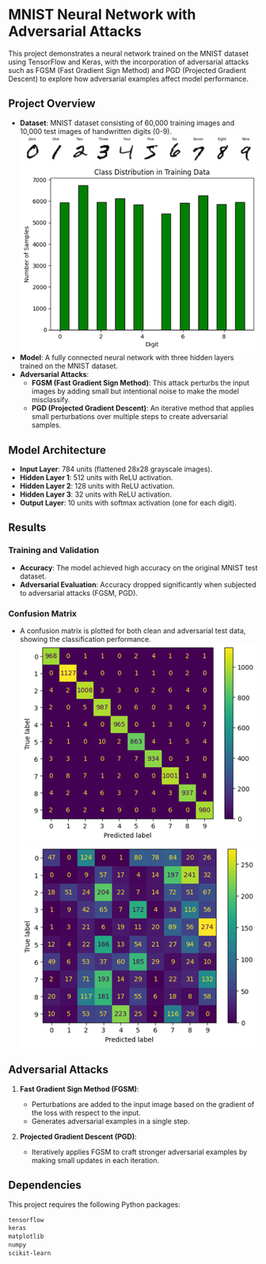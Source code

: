 # MNIST Neural Network with Adversarial Attacks

This project demonstrates a neural network trained on the MNIST dataset using TensorFlow and Keras, with the incorporation of adversarial attacks such as FGSM (Fast Gradient Sign Method) and PGD (Projected Gradient Descent) to explore how adversarial examples affect model performance.

## Project Overview

- **Dataset**: MNIST dataset consisting of 60,000 training images and 10,000 test images of handwritten digits (0-9).
  ![confusion matrix](Images/1.png)
  ![confusion matrix](Images/2.png)
- **Model**: A fully connected neural network with three hidden layers trained on the MNIST dataset.
- **Adversarial Attacks**:
  - **FGSM (Fast Gradient Sign Method)**: This attack perturbs the input images by adding small but intentional noise to make the model misclassify.
  - **PGD (Projected Gradient Descent)**: An iterative method that applies small perturbations over multiple steps to create adversarial samples.
  
## Model Architecture

- **Input Layer**: 784 units (flattened 28x28 grayscale images).
- **Hidden Layer 1**: 512 units with ReLU activation.
- **Hidden Layer 2**: 128 units with ReLU activation.
- **Hidden Layer 3**: 32 units with ReLU activation.
- **Output Layer**: 10 units with softmax activation (one for each digit).

## Results

### Training and Validation
- **Accuracy**: The model achieved high accuracy on the original MNIST test dataset.
- **Adversarial Evaluation**: Accuracy dropped significantly when subjected to adversarial attacks (FGSM, PGD).

### Confusion Matrix
- A confusion matrix is plotted for both clean and adversarial test data, showing the classification performance.
![confusion matrix](Images/3.png) ![confusion matrix](Images/4.png)

## Adversarial Attacks

1. **Fast Gradient Sign Method (FGSM)**:
   - Perturbations are added to the input image based on the gradient of the loss with respect to the input.
   - Generates adversarial examples in a single step.

2. **Projected Gradient Descent (PGD)**:
   - Iteratively applies FGSM to craft stronger adversarial examples by making small updates in each iteration.

## Dependencies

This project requires the following Python packages:
```bash
tensorflow
keras
matplotlib
numpy
scikit-learn
